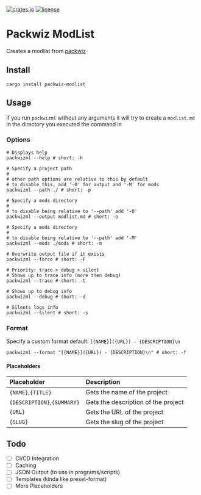 [![crates.io](https://img.shields.io/crates/v/packwiz-modlist.svg)](https://crates.io/crates/packwiz-modlist)
[![license](https://img.shields.io/github/license/Ricky12Awesome/packwiz-modlist)](https://github.com/Ricky12Awesome/packwiz-modlist/blob/main/LICENSE)

# Packwiz ModList

Creates a modlist from [packwiz](https://packwiz.infra.link/)

## Install

```shell
cargo install packwiz-modlist
```

## Usage

if you run `packwizml` without any arguments it will try to 
create a `modlist.md` in the directory you executed the command in

### Options
```shell
# Displays help
packwizml --help # short: -h

# Specify a project path
#
# other path options are relative to this by default
# to disable this, add '-O' for output and '-M' for mods
packwizml --path ./ # short: -p

# Specify a mods directory
#
# to disable being relative to '--path' add '-O'
packwizml --output modlist.md # short: -o

# Specify a mods directory
#
# to disable being relative to '--path' add '-M'
packwizml --mods ./mods # short: -m

# Overwrite output file if it exists
packwizml --force # short: -F

# Priority: trace > debug > silent
# Shows up to trace info (more then debug)
packwizml --trace # short: -t

# Shows up to debug info
packwizml --debug # short: -d

# Silents logs info
packwizml --silent # short: -s
```

### Format

Specify a custom format
default: `[{NAME}]({URL}) - {DESCRIPTION}\n`

```shell
packwizml --format "[{NAME}]({URL}) - {DESCRIPTION}\n" # short: -f
```

#### Placeholders

| Placeholder                 | Description                         |
|:----------------------------|:------------------------------------|
| `{NAME}`,`{TITLE}`          | Gets the name of the project        |
| `{DESCRIPTION}`,`{SUMMARY}` | Gets the description of the project |
| `{URL}`                     | Gets the URL of the project         |
| `{SLUG}`                    | Gets the slug of the project        |

## Todo
* [ ] CI/CD Integration
* [ ] Caching
* [ ] JSON Output (to use in programs/scripts)
* [ ] Templates (kinda like preset-format)
* [ ] More Placeholders